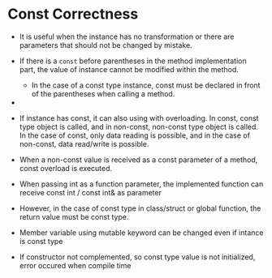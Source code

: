 # Const Correctness

* It is useful when the instance has no transformation or there are parameters that should not be changed by mistake.
* If there is a `const` before parentheses in the method implementation part, the value of instance cannot be modified within the method.
  * In the case of a const type instance, const must be declared in front of the parentheses when calling a method.

* 



* If instance has const, it can also using with overloading. In const, const type object is called, and in non-const, non-const  type object is called.  In the case of const, only data reading is possible, and in the case of non-const, data read/write is possible.

* When a non-const value is received as a const parameter of a method, const overload is executed.



* When passing int as a function parameter, the implemented function can receive const int / const int& as parameter
* However, in the case of const type in class/struct or global function, the return value must be const type.



* Member variable using mutable keyword can be changed even if intance is const type
*  If constructor not complemented, so const type value is not initialized, error occured when compile time

